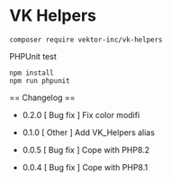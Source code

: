 # VK Helpers

```
composer require vektor-inc/vk-helpers
```

PHPUnit test
```
npm install
npm run phpunit
```


== Changelog ==

* 0.2.0
  [ Bug fix ] Fix color modifi

* 0.1.0
  [ Other ] Add VK_Helpers alias

* 0.0.5
  [ Bug fix ] Cope with PHP8.2

* 0.0.4
  [ Bug fix ] Cope with PHP8.1